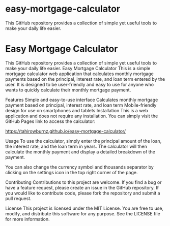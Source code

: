 # easy-mortgage-calculator
 This GitHub repository provides a collection of simple yet useful tools to make your daily life easier.
# Easy Mortgage Calculator
 This GitHub repository provides a collection of simple yet useful tools to make your daily life easier.
Easy Mortgage Calculator
This is a simple mortgage calculator web application that calculates monthly mortgage payments based on the principal, interest rate, and loan term entered by the user. It is designed to be user-friendly and easy to use for anyone who wants to quickly calculate their monthly mortgage payment.

Features
Simple and easy-to-use interface
Calculates monthly mortgage payment based on principal, interest rate, and loan term
Mobile-friendly design for use on smartphones and tablets
Installation
This is a web application and does not require any installation. You can simply visit the GitHub Pages link to access the calculator:

 https://tahirowburnz.github.io/easy-mortgage-calculator/

Usage
To use the calculator, simply enter the principal amount of the loan, the interest rate, and the loan term in years. The calculator will then calculate the monthly payment and display a detailed breakdown of the payment.

You can also change the currency symbol and thousands separator by clicking on the settings icon in the top right corner of the page.

Contributing
Contributions to this project are welcome. If you find a bug or have a feature request, please create an issue in the GitHub repository. If you would like to contribute code, please fork the repository and submit a pull request.

License
This project is licensed under the MIT License. You are free to use, modify, and distribute this software for any purpose. See the LICENSE file for more information.
